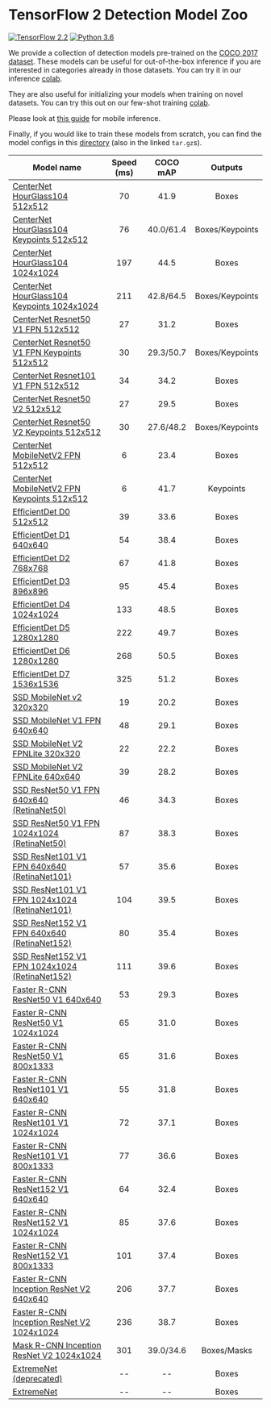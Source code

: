 # TensorFlow 2 Detection Model Zoo

[![TensorFlow 2.2](https://img.shields.io/badge/TensorFlow-2.2-FF6F00?logo=tensorflow)](https://github.com/tensorflow/tensorflow/releases/tag/v2.2.0)
[![Python 3.6](https://img.shields.io/badge/Python-3.6-3776AB)](https://www.python.org/downloads/release/python-360/)

<!-- mdlint off(URL_BAD_G3DOC_PATH) -->

We provide a collection of detection models pre-trained on the
[COCO 2017 dataset](http://cocodataset.org). These models can be useful for
out-of-the-box inference if you are interested in categories already in those
datasets. You can try it in our inference
[colab](../colab_tutorials/inference_tf2_colab.ipynb).

They are also useful for initializing your models when training on novel
datasets. You can try this out on our few-shot training
[colab](../colab_tutorials/eager_few_shot_od_training_tf2_colab.ipynb).

Please look at [this guide](running_on_mobile_tf2.md) for mobile inference.

<!-- mdlint on -->

Finally, if you would like to train these models from scratch, you can find the
model configs in this [directory](../configs/tf2) (also in the linked
`tar.gz`s).

Model name                                                                                                                                                                  | Speed (ms) | COCO mAP | Outputs
--------------------------------------------------------------------------------------------------------------------------------------------------------------------------- | :--------: | :----------: | :-----:
[CenterNet HourGlass104 512x512](http://download.tensorflow.org/models/object_detection/tf2/20200713/centernet_hg104_512x512_coco17_tpu-8.tar.gz)                    | 70         | 41.9           | Boxes
[CenterNet HourGlass104 Keypoints 512x512](http://download.tensorflow.org/models/object_detection/tf2/20200711/centernet_hg104_512x512_kpts_coco17_tpu-32.tar.gz)                    | 76         | 40.0/61.4           | Boxes/Keypoints
[CenterNet HourGlass104 1024x1024](http://download.tensorflow.org/models/object_detection/tf2/20200713/centernet_hg104_1024x1024_coco17_tpu-32.tar.gz)               | 197       | 44.5           | Boxes
[CenterNet HourGlass104 Keypoints 1024x1024](http://download.tensorflow.org/models/object_detection/tf2/20200711/centernet_hg104_1024x1024_kpts_coco17_tpu-32.tar.gz)               | 211       | 42.8/64.5          | Boxes/Keypoints
[CenterNet Resnet50 V1 FPN 512x512](http://download.tensorflow.org/models/object_detection/tf2/20200711/centernet_resnet50_v1_fpn_512x512_coco17_tpu-8.tar.gz)     | 27         | 31.2           | Boxes
[CenterNet Resnet50 V1 FPN Keypoints 512x512](http://download.tensorflow.org/models/object_detection/tf2/20200711/centernet_resnet50_v1_fpn_512x512_kpts_coco17_tpu-8.tar.gz)     | 30         | 29.3/50.7         | Boxes/Keypoints
[CenterNet Resnet101 V1 FPN 512x512](http://download.tensorflow.org/models/object_detection/tf2/20200711/centernet_resnet101_v1_fpn_512x512_coco17_tpu-8.tar.gz)     | 34         | 34.2           | Boxes
[CenterNet Resnet50 V2 512x512](http://download.tensorflow.org/models/object_detection/tf2/20200711/centernet_resnet50_v2_512x512_coco17_tpu-8.tar.gz)     | 27         | 29.5           | Boxes
[CenterNet Resnet50 V2 Keypoints 512x512](http://download.tensorflow.org/models/object_detection/tf2/20200711/centernet_resnet50_v2_512x512_kpts_coco17_tpu-8.tar.gz)     | 30         | 27.6/48.2           | Boxes/Keypoints
[CenterNet MobileNetV2 FPN 512x512](http://download.tensorflow.org/models/object_detection/tf2/20210210/centernet_mobilenetv2fpn_512x512_coco17_od.tar.gz)     | 6         | 23.4           | Boxes
[CenterNet MobileNetV2 FPN Keypoints 512x512](http://download.tensorflow.org/models/object_detection/tf2/20210210/centernet_mobilenetv2fpn_512x512_coco17_kpts.tar.gz)     | 6         | 41.7           | Keypoints
[EfficientDet D0 512x512](http://download.tensorflow.org/models/object_detection/tf2/20200711/efficientdet_d0_coco17_tpu-32.tar.gz)                                  | 39         | 33.6           | Boxes
[EfficientDet D1 640x640](http://download.tensorflow.org/models/object_detection/tf2/20200711/efficientdet_d1_coco17_tpu-32.tar.gz)                                  | 54         | 38.4           | Boxes
[EfficientDet D2 768x768](http://download.tensorflow.org/models/object_detection/tf2/20200711/efficientdet_d2_coco17_tpu-32.tar.gz)                                  | 67         | 41.8           | Boxes
[EfficientDet D3 896x896](http://download.tensorflow.org/models/object_detection/tf2/20200711/efficientdet_d3_coco17_tpu-32.tar.gz)                                  | 95         | 45.4           | Boxes
[EfficientDet D4 1024x1024](http://download.tensorflow.org/models/object_detection/tf2/20200711/efficientdet_d4_coco17_tpu-32.tar.gz)                              | 133         | 48.5           | Boxes
[EfficientDet D5 1280x1280](http://download.tensorflow.org/models/object_detection/tf2/20200711/efficientdet_d5_coco17_tpu-32.tar.gz)                             | 222         | 49.7           | Boxes
[EfficientDet D6 1280x1280](http://download.tensorflow.org/models/object_detection/tf2/20200711/efficientdet_d6_coco17_tpu-32.tar.gz)                             | 268         | 50.5           | Boxes
[EfficientDet D7 1536x1536](http://download.tensorflow.org/models/object_detection/tf2/20200711/efficientdet_d7_coco17_tpu-32.tar.gz)                             | 325         | 51.2           | Boxes
[SSD MobileNet v2 320x320](http://download.tensorflow.org/models/object_detection/tf2/20200711/ssd_mobilenet_v2_320x320_coco17_tpu-8.tar.gz)                                |19         | 20.2           | Boxes
[SSD MobileNet V1 FPN 640x640](http://download.tensorflow.org/models/object_detection/tf2/20200711/ssd_mobilenet_v1_fpn_640x640_coco17_tpu-8.tar.gz)                        | 48        | 29.1           | Boxes
[SSD MobileNet V2 FPNLite 320x320](http://download.tensorflow.org/models/object_detection/tf2/20200711/ssd_mobilenet_v2_fpnlite_320x320_coco17_tpu-8.tar.gz)                | 22         | 22.2           | Boxes
[SSD MobileNet V2 FPNLite 640x640](http://download.tensorflow.org/models/object_detection/tf2/20200711/ssd_mobilenet_v2_fpnlite_640x640_coco17_tpu-8.tar.gz)                | 39         | 28.2           | Boxes
[SSD ResNet50 V1 FPN 640x640 (RetinaNet50)](http://download.tensorflow.org/models/object_detection/tf2/20200711/ssd_resnet50_v1_fpn_640x640_coco17_tpu-8.tar.gz)                          | 46         | 34.3           | Boxes
[SSD ResNet50 V1 FPN 1024x1024 (RetinaNet50)](http://download.tensorflow.org/models/object_detection/tf2/20200711/ssd_resnet50_v1_fpn_1024x1024_coco17_tpu-8.tar.gz)                      | 87         | 38.3           | Boxes
[SSD ResNet101 V1 FPN 640x640 (RetinaNet101)](http://download.tensorflow.org/models/object_detection/tf2/20200711/ssd_resnet101_v1_fpn_640x640_coco17_tpu-8.tar.gz)                        | 57         | 35.6           | Boxes
[SSD ResNet101 V1 FPN 1024x1024 (RetinaNet101)](http://download.tensorflow.org/models/object_detection/tf2/20200711/ssd_resnet101_v1_fpn_1024x1024_coco17_tpu-8.tar.gz)                    | 104        | 39.5           | Boxes
[SSD ResNet152 V1 FPN 640x640 (RetinaNet152)](http://download.tensorflow.org/models/object_detection/tf2/20200711/ssd_resnet152_v1_fpn_640x640_coco17_tpu-8.tar.gz)                        | 80         | 35.4           | Boxes
[SSD ResNet152 V1 FPN 1024x1024 (RetinaNet152)](http://download.tensorflow.org/models/object_detection/tf2/20200711/ssd_resnet152_v1_fpn_1024x1024_coco17_tpu-8.tar.gz)                    | 111        | 39.6           | Boxes
[Faster R-CNN ResNet50 V1 640x640](http://download.tensorflow.org/models/object_detection/tf2/20200711/faster_rcnn_resnet50_v1_640x640_coco17_tpu-8.tar.gz)                 | 53         | 29.3           | Boxes
[Faster R-CNN ResNet50 V1 1024x1024](http://download.tensorflow.org/models/object_detection/tf2/20200711/faster_rcnn_resnet50_v1_1024x1024_coco17_tpu-8.tar.gz)             | 65         | 31.0           | Boxes
[Faster R-CNN ResNet50 V1 800x1333](http://download.tensorflow.org/models/object_detection/tf2/20200711/faster_rcnn_resnet50_v1_800x1333_coco17_gpu-8.tar.gz)               | 65         | 31.6           | Boxes
[Faster R-CNN ResNet101 V1 640x640](http://download.tensorflow.org/models/object_detection/tf2/20200711/faster_rcnn_resnet101_v1_640x640_coco17_tpu-8.tar.gz)               |    55      | 31.8           | Boxes
[Faster R-CNN ResNet101 V1 1024x1024](http://download.tensorflow.org/models/object_detection/tf2/20200711/faster_rcnn_resnet101_v1_1024x1024_coco17_tpu-8.tar.gz)           | 72         | 37.1           | Boxes
[Faster R-CNN ResNet101 V1 800x1333](http://download.tensorflow.org/models/object_detection/tf2/20200711/faster_rcnn_resnet101_v1_800x1333_coco17_gpu-8.tar.gz)             | 77         | 36.6           | Boxes
[Faster R-CNN ResNet152 V1 640x640](http://download.tensorflow.org/models/object_detection/tf2/20200711/faster_rcnn_resnet152_v1_640x640_coco17_tpu-8.tar.gz)               | 64         | 32.4           | Boxes
[Faster R-CNN ResNet152 V1 1024x1024](http://download.tensorflow.org/models/object_detection/tf2/20200711/faster_rcnn_resnet152_v1_1024x1024_coco17_tpu-8.tar.gz)           | 85         | 37.6           | Boxes
[Faster R-CNN ResNet152 V1 800x1333](http://download.tensorflow.org/models/object_detection/tf2/20200711/faster_rcnn_resnet152_v1_800x1333_coco17_gpu-8.tar.gz)             | 101         | 37.4           | Boxes
[Faster R-CNN Inception ResNet V2 640x640](http://download.tensorflow.org/models/object_detection/tf2/20200711/faster_rcnn_inception_resnet_v2_640x640_coco17_tpu-8.tar.gz)             | 206         | 37.7           | Boxes
[Faster R-CNN Inception ResNet V2 1024x1024](http://download.tensorflow.org/models/object_detection/tf2/20200711/faster_rcnn_inception_resnet_v2_1024x1024_coco17_tpu-8.tar.gz)             | 236         | 38.7           | Boxes
[Mask R-CNN Inception ResNet V2 1024x1024](http://download.tensorflow.org/models/object_detection/tf2/20200711/mask_rcnn_inception_resnet_v2_1024x1024_coco17_gpu-8.tar.gz) |    301      | 39.0/34.6           | Boxes/Masks
[ExtremeNet (deprecated)](http://download.tensorflow.org/models/object_detection/tf2/20200711/extremenet.tar.gz)                                                                         | --         | --           | Boxes
[ExtremeNet](http://download.tensorflow.org/models/object_detection/tf2/20210507/extremenet.tar.gz)| --         | --           | Boxes
